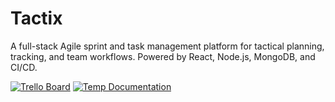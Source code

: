 # Tactix
A full-stack Agile sprint and task management platform for tactical planning, tracking, and team workflows. Powered by React, Node.js, MongoDB, and CI/CD.

<!-- [![Live Demo](https://img.shields.io/badge/Live-Demo-green?style=flat&logo=vercel)](https://tactix.vercel.app)
[![Backend CI](https://github.com/YOUR_USERNAME/tactix/actions/workflows/backend.yml/badge.svg)](https://github.com/YOUR_USERNAME/tactix/actions/workflows/backend.yml)
[![Frontend CI](https://github.com/YOUR_USERNAME/tactix/actions/workflows/frontend.yml/badge.svg)](https://github.com/YOUR_USERNAME/tactix/actions/workflows/frontend.yml) -->
[![Trello Board](https://img.shields.io/badge/Trello-Board-blue?logo=trello)](https://trello.com/b/K1IvsjVp/devboard-project)
[![Temp Documentation](https://img.shields.io/badge/Docs-Google%20Doc-blue?logo=google-docs&logoColor=white)](https://docs.google.com/document/d/1pae_grVeop2MiHypx4bk91dM6rYX6CT6ilQmwWRIfAo/edit?tab=t.0#heading=h.4nc752b6rh6u)
